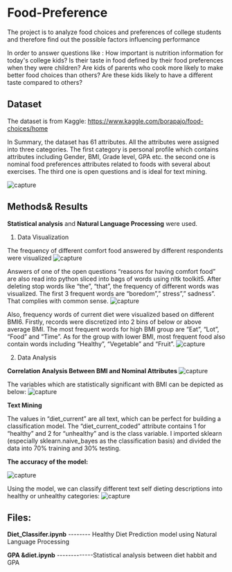 # Food-Preference

The project is to analyze food choices and preferences of college students and therefore find out the possible factors influencing performance


In order to answer questions like : 
How important is nutrition information for today's college kids? 
Is their taste in food defined by their food preferences when they were children?
Are kids of parents who cook more likely to make better food choices than others?
Are these kids likely to have a different taste compared to others?

## Dataset

The dataset is from Kaggle: https://www.kaggle.com/borapajo/food-choices/home

In Summary, the dataset has 61 attributes. All the attributes were assigned into three categories.
The first category is personal profile which contains attributes including Gender, BMI, Grade
level, GPA etc. the second one is nominal food preferences attributes related to foods with
several about exercises. The third one is open questions and is ideal for text mining.

![capture](https://user-images.githubusercontent.com/36937610/42911689-e1822c0a-8aa0-11e8-9f3f-f41254bd77f5.PNG)

## Methods& Results

**Statistical analysis** and **Natural Language Processing** were used.


1. Data Visualization 

The frequency of different comfort food answered by different respondents were visualized
![capture](https://user-images.githubusercontent.com/36937610/42911934-d58b89d6-8aa1-11e8-9b1d-458e6a67d4b7.PNG)

Answers of one of the open questions “reasons for having comfort food” are also
read into python sliced into bags of words using nltk toolkit5. After deleting stop words like
“the”, “that”, the frequency of different words was visualized. The first 3 frequent words are
“boredom”,” stress”,” sadness”. That complies with common sense.
![capture](https://user-images.githubusercontent.com/36937610/42911987-0657298a-8aa2-11e8-8a22-8a05b1ce410d.PNG)

Also, frequency words of current diet were visualized based on different BMI6. Firstly, records
were discretized into 2 bins of below or above average BMI. The most frequent words for high
BMI group are “Eat”, “Lot”, “Food” and “Time”. As for the group with lower BMI, most
frequent food also contain words including “Healthy”, “Vegetable” and “Fruit”.
![capture](https://user-images.githubusercontent.com/36937610/42912016-2496cffe-8aa2-11e8-89db-b74bdb8492b5.PNG)


2. Data Analysis

**Correlation Analysis Between BMI and Nominal Attributes**
![capture](https://user-images.githubusercontent.com/36937610/42912626-35b85aa2-8aa5-11e8-91ea-ca74673f1b27.PNG)

The variables which are statistically significant with BMI can be depicted as below:
![capture](https://user-images.githubusercontent.com/36937610/42912671-71f8729a-8aa5-11e8-9a7f-bd156794bf86.PNG)

**Text Mining**

The values in “diet_current” are all text, which can be perfect for building a classification model. The “diet_current_coded” attribute
contains 1 for “healthy” and 2 for “unhealthy” and is the class variable. I imported sklearn (especially sklearn.naive_bayes as the classification basis) and divided the data into 70% training and 30% testing.

**The accuracy of the model:**

![capture](https://user-images.githubusercontent.com/36937610/42912772-f425ab16-8aa5-11e8-817a-97e60df9fcde.PNG)

Using the model, we can classify different text self dieting descriptions into healthy or unhealthy
categories:
![capture](https://user-images.githubusercontent.com/36937610/42912819-34a9d9d2-8aa6-11e8-80a3-a4acde8d1b81.PNG)



## Files:

**Diet_Classifer.ipynb**   --------        Healthy Diet Prediction model using Natural Language Processing  

**GPA &diet.ipynb**     -------------Statistical analysis between diet habbit and GPA





